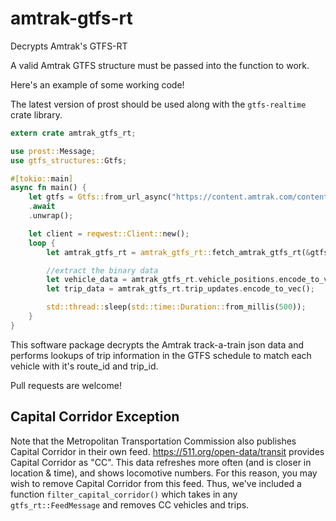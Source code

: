 # amtrak-gtfs-rt
Decrypts Amtrak's GTFS-RT

A valid Amtrak GTFS structure must be passed into the function to work.

Here's an example of some working code!

The latest version of prost should be used along with the `gtfs-realtime` crate library.

```rust 
extern crate amtrak_gtfs_rt;

use prost::Message;
use gtfs_structures::Gtfs;

#[tokio::main]
async fn main() {
    let gtfs = Gtfs::from_url_async("https://content.amtrak.com/content/gtfs/GTFS.zip")
    .await
    .unwrap();

    let client = reqwest::Client::new();
    loop {
        let amtrak_gtfs_rt = amtrak_gtfs_rt::fetch_amtrak_gtfs_rt(&gtfs, &client).await.unwrap();

        //extract the binary data
        let vehicle_data = amtrak_gtfs_rt.vehicle_positions.encode_to_vec();
        let trip_data = amtrak_gtfs_rt.trip_updates.encode_to_vec();

        std::thread::sleep(std::time::Duration::from_millis(500));
    }
}
```

This software package decrypts the Amtrak track-a-train json data and performs lookups of trip information in the GTFS schedule to match each vehicle with it's route_id and trip_id.

Pull requests are welcome!

## Capital Corridor Exception
Note that the Metropolitan Transportation Commission also publishes Capital Corridor in their own feed.
https://511.org/open-data/transit provides Capital Corridor as "CC". This data refreshes more often (and is closer in location & time), and shows locomotive numbers.
For this reason, you may wish to remove Capital Corridor from this feed.
Thus, we've included a function `filter_capital_corridor()` which takes in any `gtfs_rt::FeedMessage` and removes CC vehicles and trips.